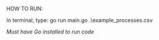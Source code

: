 HOW TO RUN:

In terminal, type:
   go run main.go .\example_processes.csv

*Must have Go installed to run code*
